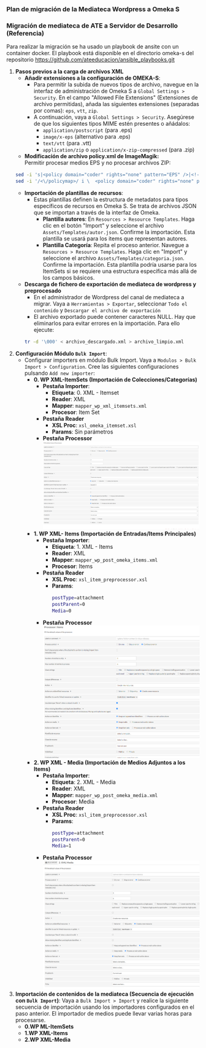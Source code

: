 ### Plan de migración de la Mediateca Wordpress a Omeka S

### Migración de mediateca de ATE a Servidor de Desarrollo (Referencia)
Para realizar la migración se ha usado un playbook de ansite con un container docker. El playbook está disponible en el directorio omeka-s del repositorio https://github.com/ateeducacion/ansible_playbooks.git 
1.  **Pasos previos a la carga de archivos XML**
    *   **Añadir extensiones a la configuración de OMEKA-S**:
        *   Para permitir la subida de nuevos tipos de archivo, navegue en la interfaz de administración de Omeka S a `Global Settings > Security`. En el campo "Allowed File Extensions" (Extensiones de archivo permitidas), añada las siguientes extensiones (separadas por comas): `eps`, `vtt`, `zip`.
        *   A continuación, vaya a `Global Settings > Security`. Asegúrese de que los siguientes tipos MIME estén presentes o añádalos:
            *   `application/postscript` (para .eps)
            *   `image/x-eps` (alternativo para .eps)
            *   `text/vtt` (para .vtt)
            *   `application/zip` o `application/x-zip-compressed` (para .zip)
    *   **Modificación de archivo policy.xml de ImageMagik:**    
        Permitir procesar medios EPS y no procesar archivos ZIP:
    ```bash
    sed -i 's|<policy domain="coder" rights="none" pattern="EPS" />|<!-- <policy domain="coder" rights="none" pattern="EPS" /> -->|' /etc/ImageMagick-6/policy.xml;
    sed -i '/<\/policymap>/ i \  <policy domain="coder" rights="none" pattern="ZIP" />' /etc/ImageMagick-6/policy.xml
    ```
    *   **Importación de plantillas de recursos**:
        *   Estas plantillas definen la estructura de metadatos para tipos específicos de recursos en Omeka S. Se trata de archivos JSON que se importan a través de la interfaz de Omeka.
            *   **Plantilla autores**: En `Resources > Resource Templates`. Haga clic en el botón "Import" y seleccione el archivo `Assets/Templates/autor.json`. Confirme la importación. Esta plantilla se usará para los items que representan autores.
            *   **Plantilla Categoría**: Repita el proceso anterior. Navegue a `Resources > Resource Templates`. Haga clic en "Import" y seleccione el archivo `Assets/Templates/categoria.json`. Confirme la importación. Esta plantilla podría usarse para los ItemSets si se requiere una estructura específica más allá de los campos básicos.
    *   **Descarga de fichero de exportación de mediateca de wordpress y preprocesado**
        *   En el administrador de Wordpress del canal de mediateca a migrar. Vaya a `Herramientas > Exportar`, seleccionar `Todo el contenido` y `Descargar el archivo de exportación`
        * El archivo exportado puede contener caracteres NULL. Hay que eliminarlos para evitar errores en la importación. Para ello ejecute:
        ```bash
        tr -d '\000' < archivo_descargado.xml > archivo_limpio.xml
        ```
2.  **Configuración Módulo `Bulk Import`**:
    *   Configurar importers en módulo Bulk Import. Vaya a `Modulos > Bulk Import > Configuration`.  Cree las siguientes configuraciones pulsando `Add new importer`:
        *   **0. WP XML-ItemSets (Importación de Colecciones/Categorías)**
            *   **Pestaña Importer**:
                *   **Etiqueta**: 0. XML - Itemset
                *   **Reader**: XML
                *   **Mapper**: `mapper_wp_xml_itemsets.xml`
                *   **Procesor**: Item Set
            *   **Pestaña Reader**
                *   **XSL Proc**: `xsl_omeka_itemset.xsl`
                *   **Params**: Sin parámetros
            *   **Pestaña Processor**
                ![Configuracion Processor item set](./img/Item_Sets.png)
        *   **1. WP XML- Items (Importación de Entradas/Items Principales)**
            *   **Pestaña Importer**:
                *   **Etiqueta**: 1. XML - Items
                *   **Reader**: XML
                *   **Mapper**: `mapper_wp_post_omeka_items.xml`
                *   **Procesor**: Items
            *   **Pestaña Reader**
                *   **XSL Proc**: `xsl_item_preprocessor.xsl`
                *   **Params**:
                    ```bash
                    postType=attachment
                    postParent=0
                    Media=0
                    ```
            *   **Pestaña Processor**
                ![Configuracion Processor item](./img/Items.png)
        *   **2. WP XML - Media (Importación de Medios Adjuntos a los Items)**
            *   **Pestaña Importer**:
                *   **Etiqueta**: 2. XML - Media
                *   **Reader**: XML
                *   **Mapper**: `mapper_wp_post_omeka_media.xml`
                *   **Procesor**: Media
            *   **Pestaña Reader**
                *   **XSL Proc**: `xsl_item_preprocessor.xsl`
                *   **Params**:
                    ```bash
                    postType=attachment
                    postParent=0
                    Media=1
                    ```
            *   **Pestaña Processor**
                ![Configuracion Processor item](./img/Media.png)
3.  **Importación de contenidos de la mediateca (Secuencia de ejecución con `Bulk Import`)**:
    Vaya a `Bulk Import > Import` y realice la siguiente secuencia de importación usando los importadores configurados en el paso anterior. El importador de medios puede llevar varias horas para procesarse. 
    *   **0.WP ML-ItemSets**
    *   **1.WP XML-Items**
    *   **2.WP XML-Media**



